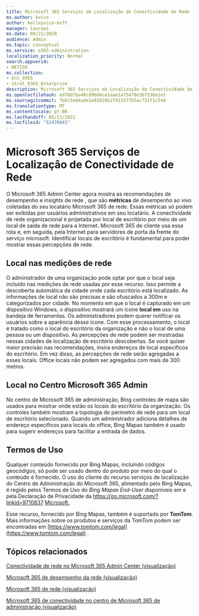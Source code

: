 ```yaml
---
title: Microsoft 365 Serviços de Localização de Conectividade de Rede
ms.author: kvice
author: kelleyvice-msft
manager: laurawi
ms.date: 09/21/2020
audience: Admin
ms.topic: conceptual
ms.service: o365-administration
localization_priority: Normal
search.appverid:
- MET150
ms.collection:
- Ent_O365
- Strat_O365_Enterprise
description: Microsoft 365 Serviços de Localização de Conectividade de Rede
ms.openlocfilehash: ed78d7ba48cd9666ce1aae1af5478e3b7536e1e1
ms.sourcegitcommit: fb6c5e04ade1e82b26b2f911577b5ac721f1c544
ms.translationtype: MT
ms.contentlocale: pt-BR
ms.lasthandoff: 05/13/2021
ms.locfileid: "52470443"
---
```

# <a name="microsoft-365-network-connectivity-location-services"></a>Microsoft 365 Serviços de Localização de Conectividade de Rede

O Microsoft 365 Admin Center agora mostra as recomendações de desempenho e insights de rede , que são **métricas** de desempenho ao vivo coletadas do seu locatário Microsoft 365 de rede. Essas métricas só podem ser exibidas por usuários administrativos em seu locatário. A conectividade de rede organizacional é projetada por local de escritório por meio de um local de saída de rede para a Internet. Microsoft 365 de cliente usa essa rota e, em seguida, pela Internet para servidores de porta da frente do serviço microsoft. Identificar locais de escritório é fundamental para poder mostrar essas percepções de rede.

## <a name="location-in-network-measurements"></a>Local nas medições de rede

O administrador de uma organização pode optar por que o local seja incluído nas medições de rede usadas por esse recurso. Isso permite a descoberta automática da cidade onde cada escritório está localizado. As informações de local não são precisas e são ofuscados a 300m e categorizados por cidade. No momento em que o local é capturado em um dispositivo Windows, o dispositivo mostrará um ícone **local em** uso na bandeja de ferramentas. Os administradores podem querer notificar os usuários sobre a aparência desse ícone. Com esse processamento, o local é tratado como o local do escritório da organização e não o local de uma pessoa ou um dispositivo. As percepções de rede podem ser mostradas nessas cidades de localização de escritório descobertas. Se você quiser maior precisão nas recomendações, insira endereços de local específicos do escritório. Em vez disso, as percepções de rede serão agregadas a esses locais. Office locais não podem ser agregados com mais de 300 metros.

## <a name="location-in-the-microsoft-365-admin-center"></a>Local no Centro Microsoft 365 Admin

No centro de Microsoft 365 de administração, Bing controles de mapa são usados para mostrar onde estão os locais do escritório da organização. Os controles também mostram a topologia de perímetro de rede para um local de escritório selecionado. Quando um administrador adiciona detalhes de endereço específicos para locais do office, Bing Mapas também é usado para sugerir endereços para facilitar a entrada de dados.

## <a name="terms-of-use"></a>Termos de Uso

Qualquer conteúdo fornecido por Bing Mapas, incluindo códigos geocódigos, só pode ser usado dentro do produto por meio do qual o conteúdo é fornecido. O uso do cliente do recurso serviços de localização do Centro de Administração do Microsoft 365, alimentado pelo Bing Mapas, é regido pelos Termos de Uso do _Bing Mapas End-User_ disponíveis em e pela Declaração de Privacidade da <https://go.microsoft.com/?linkid=9710837> [Microsoft.](https://go.microsoft.com/fwlink/?LinkID=248686)

Esse recurso, fornecido por Bing Mapas, também é suportado por **TomTom**. Mais informações sobre os produtos e serviços da TomTom podem ser encontradas em [https://www.tomtom.com/legal](https://www.tomtom.com/legal) .

## <a name="related-topics"></a>Tópicos relacionados

[Conectividade de rede no Microsoft 365 Admin Center (visualização)](office-365-network-mac-perf-overview.md)

[Microsoft 365 de desempenho da rede (visualização)](office-365-network-mac-perf-insights.md)

[Microsoft 365 de rede (visualização)](office-365-network-mac-perf-score.md)

[Microsoft 365 de conectividade no centro de Microsoft 365 de administração (visualização)](office-365-network-mac-perf-onboarding-tool.md)
